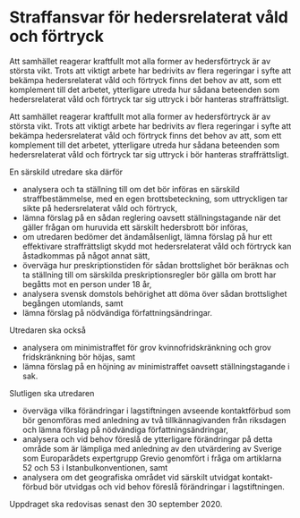 # Straffansvar för hedersrelaterat våld och förtryck

Att samhället reagerar kraftfullt mot alla former av hedersförtryck är av största vikt. Trots att viktigt arbete har bedrivits av flera regeringar i syfte att bekämpa hedersrelaterat våld och förtryck finns det behov av att, som ett komplement till det arbetet, ytterligare utreda hur sådana beteenden som hedersrelaterat våld och förtryck tar sig uttryck i bör hanteras straffrättsligt.

Att samhället reagerar kraftfullt mot alla former av hedersförtryck är av största vikt. Trots att viktigt arbete har bedrivits av flera regeringar i syfte att bekämpa hedersrelaterat våld och förtryck finns det behov av att, som ett komplement till det arbetet, ytterligare utreda hur sådana beteenden som hedersrelaterat våld och förtryck tar sig uttryck i bör hanteras straffrättsligt.

En särskild utredare ska därför

* analysera och ta ställning till om det bör införas en särskild straffbestämmelse, med en egen brottsbeteckning, som uttryckligen tar sikte på hedersrelaterat våld och förtryck,
* lämna förslag på en sådan reglering oavsett ställningstagande när det gäller frågan om huruvida ett särskilt hedersbrott bör införas,
* om utredaren bedömer det ändamålsenligt, lämna förslag på hur ett effektivare straffrättsligt skydd mot hedersrelaterat våld och förtryck kan åstadkommas på något annat sätt,
* överväga hur preskriptionstiden för sådan brottslighet bör beräknas och ta ställning till om särskilda preskriptionsregler bör gälla om brott har begåtts mot en person under 18 år,
* analysera svensk domstols behörighet att döma över sådan brottslighet begången utomlands, samt
* lämna förslag på nödvändiga författningsändringar.

Utredaren ska också

* analysera om minimistraffet för grov kvinnofridskränkning och grov fridskränkning bör höjas, samt
* lämna förslag på en höjning av minimistraffet oavsett ställningstagande i sak.

Slutligen ska utredaren

* överväga vilka förändringar i lagstiftningen avseende kontaktförbud som bör genomföras med anledning av två tillkännagivanden från riksdagen och lämna förslag på nödvändiga författningsändringar,
* analysera och vid behov föreslå de ytterligare förändringar på detta område som är lämpliga med anledning av den utvärdering av Sverige som Europarådets expertgrupp Grevio genomfört i fråga om artiklarna 52 och 53 i Istanbulkonventionen, samt
* analysera om det geografiska området vid särskilt utvidgat kontakt-förbud bör utvidgas och vid behov föreslå förändringar i lagstiftningen.

Uppdraget ska redovisas senast den 30 september 2020.
